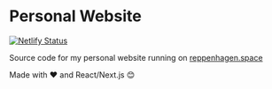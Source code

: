 # Personal Website

[![Netlify Status](https://api.netlify.com/api/v1/badges/b6d71689-9131-487c-97d1-44eadc4ead31/deploy-status)](https://app.netlify.com/sites/reppenhagenspace/deploys)

Source code for my personal website running on [reppenhagen.space](https://reppenhagen.space/)

Made with ❤️ and React/Next.js 😊
